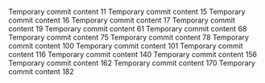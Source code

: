 Temporary commit content 11
Temporary commit content 15
Temporary commit content 16
Temporary commit content 17
Temporary commit content 19
Temporary commit content 61
Temporary commit content 68
Temporary commit content 75
Temporary commit content 78
Temporary commit content 100
Temporary commit content 101
Temporary commit content 116
Temporary commit content 140
Temporary commit content 156
Temporary commit content 162
Temporary commit content 170
Temporary commit content 182
